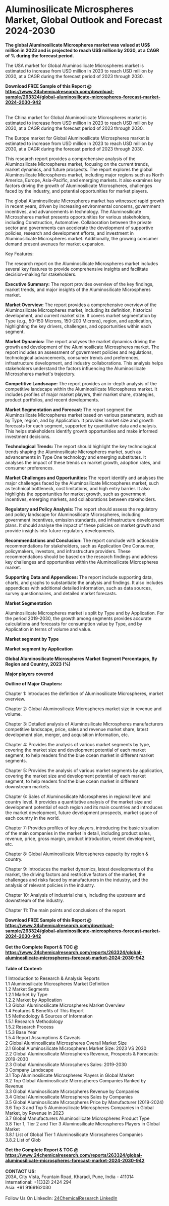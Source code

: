 <h1>Aluminosilicate Microspheres Market, Global Outlook and Forecast 2024-2030</h1><p><strong>The global Aluminosilicate Microspheres market was valued at US$ million in 2023 and is projected to reach US$ million by 2030, at a CAGR of % during the forecast period.</strong></p><p>
</p><p>The USA market for Global Aluminosilicate Microspheres market is estimated to increase from USD million in 2023 to reach USD million by 2030, at a CAGR during the forecast period of 2023 through 2030.</p><div><b>Download FREE Sample of this Report @ 
            <a href="https://www.24chemicalresearch.com/download-sample/263324/global-aluminosilicate-microspheres-forecast-market-2024-2030-942">
            https://www.24chemicalresearch.com/download-sample/263324/global-aluminosilicate-microspheres-forecast-market-2024-2030-942</a></b></div><br><p>
</p><p>The China market for Global Aluminosilicate Microspheres market is estimated to increase from USD million in 2023 to reach USD million by 2030, at a CAGR during the forecast period of 2023 through 2030.</p><p>
</p><p>The Europe market for Global Aluminosilicate Microspheres market is estimated to increase from USD million in 2023 to reach USD million by 2030, at a CAGR during the forecast period of 2023 through 2030.</p><p>
</p><p>This research report provides a comprehensive analysis of the Aluminosilicate Microspheres market, focusing on the current trends, market dynamics, and future prospects. The report explores the global Aluminosilicate Microspheres market, including major regions such as North America, Europe, Asia-Pacific, and emerging markets. It also examines key factors driving the growth of Aluminosilicate Microspheres, challenges faced by the industry, and potential opportunities for market players.</p><p>
</p><p>The global Aluminosilicate Microspheres market has witnessed rapid growth in recent years, driven by increasing environmental concerns, government incentives, and advancements in technology. The Aluminosilicate Microspheres market presents opportunities for various stakeholders, including Construction, Automotive. Collaboration between the private sector and governments can accelerate the development of supportive policies, research and development efforts, and investment in Aluminosilicate Microspheres market. Additionally, the growing consumer demand present avenues for market expansion.</p><p>
Key Features:</p><p>
The research report on the Aluminosilicate Microspheres market includes several key features to provide comprehensive insights and facilitate decision-making for stakeholders.</p><p>
<strong>Executive Summary:</strong> The report provides overview of the key findings, market trends, and major insights of the Aluminosilicate Microspheres market.</p><p>
<strong>Market Overview: </strong>The report provides a comprehensive overview of the Aluminosilicate Microspheres market, including its definition, historical development, and current market size. It covers market segmentation by Type (e.g., 50-150 Microns, 150-200 Microns), region, and application, highlighting the key drivers, challenges, and opportunities within each segment.</p><p>
<strong>Market Dynamics: </strong>The report analyses the market dynamics driving the growth and development of the Aluminosilicate Microspheres market. The report includes an assessment of government policies and regulations, technological advancements, consumer trends and preferences, infrastructure development, and industry collaborations. This analysis helps stakeholders understand the factors influencing the Aluminosilicate Microspheres market's trajectory.</p><p>
<strong>Competitive Landscape: </strong>The report provides an in-depth analysis of the competitive landscape within the Aluminosilicate Microspheres market. It includes profiles of major market players, their market share, strategies, product portfolios, and recent developments.</p><p>
<strong>Market Segmentation and Forecast: </strong>The report segment the Aluminosilicate Microspheres market based on various parameters, such as by Type, region, and by Application. It provides market size and growth forecasts for each segment, supported by quantitative data and analysis. This helps stakeholders identify growth opportunities and make informed investment decisions.</p><p>
<strong>Technological Trends: </strong>The report should highlight the key technological trends shaping the Aluminosilicate Microspheres market, such as advancements in Type One technology and emerging substitutes. It analyses the impact of these trends on market growth, adoption rates, and consumer preferences.</p><p>
<strong>Market Challenges and Opportunities: </strong>The report identify and analyses the major challenges faced by the Aluminosilicate Microspheres market, such as technical bottleneck, cost limitations, and high entry barrier. It also highlights the opportunities for market growth, such as government incentives, emerging markets, and collaborations between stakeholders.</p><p>
<strong>Regulatory and Policy Analysis: </strong>The report should assess the regulatory and policy landscape for Aluminosilicate Microspheres, including government incentives, emission standards, and infrastructure development plans. It should analyse the impact of these policies on market growth and provide insights into future regulatory developments.</p><p>
<strong>Recommendations and Conclusion:</strong> The report conclude with actionable recommendations for stakeholders, such as Application One Consumer, policymakers, investors, and infrastructure providers. These recommendations should be based on the research findings and address key challenges and opportunities within the Aluminosilicate Microspheres market.</p><p>
<strong>Supporting Data and Appendices: </strong>The report include supporting data, charts, and graphs to substantiate the analysis and findings. It also includes appendices with additional detailed information, such as data sources, survey questionnaires, and detailed market forecasts.</p><p>
<strong>Market Segmentation</strong></p><p>
Aluminosilicate Microspheres market is split by Type and by Application. For the period 2019-2030, the growth among segments provides accurate calculations and forecasts for consumption value by Type, and by Application in terms of volume and value.</p><p>
</p><p></p><p>
<strong>Market segment by Type</strong></p><p>
</p><p>
</p><p><strong>Market segment by Application</strong></p><p>
</p><p>
</p><p><strong>Global Aluminosilicate Microspheres Market Segment Percentages, By Region and Country, 2023 (%)</strong></p><p>
</p><p>
</p><p></p><p>
<strong>Major players covered</strong></p><p>
</p><p>
</p><p><strong>Outline of Major Chapters:</strong></p><p>
Chapter 1: Introduces the definition of Aluminosilicate Microspheres, market overview.</p><p>
Chapter 2: Global Aluminosilicate Microspheres market size in revenue and volume.</p><p>
Chapter 3: Detailed analysis of Aluminosilicate Microspheres manufacturers competitive landscape, price, sales and revenue market share, latest development plan, merger, and acquisition information, etc.</p><p>
Chapter 4: Provides the analysis of various market segments by type, covering the market size and development potential of each market segment, to help readers find the blue ocean market in different market segments.</p><p>
Chapter 5: Provides the analysis of various market segments by application, covering the market size and development potential of each market segment, to help readers find the blue ocean market in different downstream markets.</p><p>
Chapter 6: Sales of Aluminosilicate Microspheres in regional level and country level. It provides a quantitative analysis of the market size and development potential of each region and its main countries and introduces the market development, future development prospects, market space of each country in the world.</p><p>
Chapter 7: Provides profiles of key players, introducing the basic situation of the main companies in the market in detail, including product sales, revenue, price, gross margin, product introduction, recent development, etc.</p><p>
Chapter 8: Global Aluminosilicate Microspheres capacity by region &amp; country.</p><p>
Chapter 9: Introduces the market dynamics, latest developments of the market, the driving factors and restrictive factors of the market, the challenges and risks faced by manufacturers in the industry, and the analysis of relevant policies in the industry.</p><p>
Chapter 10: Analysis of industrial chain, including the upstream and downstream of the industry.</p><p>
Chapter 11: The main points and conclusions of the report.</p><div><b>Download FREE Sample of this Report @ 
            <a href="https://www.24chemicalresearch.com/download-sample/263324/global-aluminosilicate-microspheres-forecast-market-2024-2030-942">
            https://www.24chemicalresearch.com/download-sample/263324/global-aluminosilicate-microspheres-forecast-market-2024-2030-942</a></b></div><br><div><b>Get the Complete Report & TOC @ 
            <a href="https://www.24chemicalresearch.com/reports/263324/global-aluminosilicate-microspheres-forecast-market-2024-2030-942">
            https://www.24chemicalresearch.com/reports/263324/global-aluminosilicate-microspheres-forecast-market-2024-2030-942</a></b></div><br>
            <b>Table of Content:</b><p>1 Introduction to Research & Analysis Reports<br />
    1.1 Aluminosilicate Microspheres Market Definition<br />
    1.2 Market Segments<br />
        1.2.1 Market by Type<br />
        1.2.2 Market by Application<br />
    1.3 Global Aluminosilicate Microspheres Market Overview<br />
    1.4 Features & Benefits of This Report<br />
    1.5 Methodology & Sources of Information<br />
        1.5.1 Research Methodology<br />
        1.5.2 Research Process<br />
        1.5.3 Base Year<br />
        1.5.4 Report Assumptions & Caveats<br />
2 Global Aluminosilicate Microspheres Overall Market Size<br />
    2.1 Global Aluminosilicate Microspheres Market Size: 2023 VS 2030<br />
    2.2 Global Aluminosilicate Microspheres Revenue, Prospects & Forecasts: 2019-2030<br />
    2.3 Global Aluminosilicate Microspheres Sales: 2019-2030<br />
3 Company Landscape<br />
    3.1 Top Aluminosilicate Microspheres Players in Global Market<br />
    3.2 Top Global Aluminosilicate Microspheres Companies Ranked by Revenue<br />
    3.3 Global Aluminosilicate Microspheres Revenue by Companies<br />
    3.4 Global Aluminosilicate Microspheres Sales by Companies<br />
    3.5 Global Aluminosilicate Microspheres Price by Manufacturer (2019-2024)<br />
    3.6 Top 3 and Top 5 Aluminosilicate Microspheres Companies in Global Market, by Revenue in 2023<br />
    3.7 Global Manufacturers Aluminosilicate Microspheres Product Type<br />
    3.8 Tier 1, Tier 2 and Tier 3 Aluminosilicate Microspheres Players in Global Market<br />
        3.8.1 List of Global Tier 1 Aluminosilicate Microspheres Companies<br />
        3.8.2 List of Glob</p><div><b>Get the Complete Report & TOC @ 
            <a href="https://www.24chemicalresearch.com/reports/263324/global-aluminosilicate-microspheres-forecast-market-2024-2030-942">
            https://www.24chemicalresearch.com/reports/263324/global-aluminosilicate-microspheres-forecast-market-2024-2030-942</a></b></div><br><b>CONTACT US:</b><br>
            203A, City Vista, Fountain Road, Kharadi, Pune, India - 411014<br>
            International: +1(332) 2424 294<br>
            Asia: +91 9169162030 <br><br>
            Follow Us On LinkedIn: <a href="https://www.linkedin.com/company/24chemicalresearch/">24ChemicalResearch LinkedIn</a>